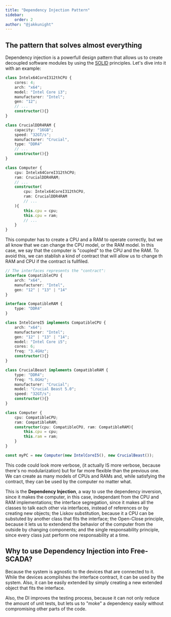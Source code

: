 ```yaml
---
title: "Dependency Injection Pattern"
sidebar: 
    order: 2
author: "@jakkunight"
---
```


## The pattern that solves almost everything
Dependency injection is a powerfull design pattern that allows us to 
create decoupled software modules by using the [SOLID](/free-scada-docs/reference/solid-principles) 
principles. Let's dive into it with an example:
```typescript
class Intelx64CoreI312thCPU {
    cores: 4;
    arch: "x64";
    model: "Intel Core i3";
    manufacturer: "Intel";
    gen: "12";
    // ...
    constructor(){}
}

class CrucialDDR4RAM {
    capacity: "16GB";
    speed: "32GT/s";
    manufacturer: "Crucial",
    type: "DDR4"
    // ...
    constructor(){}
}

class Computer {
    cpu: Intelx64CoreI312thCPU;
    ram: CrucialDDR4RAM;
    // ...
    constructor(
        cpu: Intelx64CoreI312thCPU,
        ram: CrucialDDR4RAM
        // ...
    ){
        this.cpu = cpu;
        this.cpu = ram;
        // ...
    }
}

```
This computer has to create a CPU and a RAM to operate correctly, but 
we all know that we can change the CPU model, or the RAM model. 
In this case, we say that the computer is "coupled" to the CPU and the RAM. 
To avoid this, we can stablish a kind of contract that will allow us 
to change th RAM and CPU if the contract is fullfiled.
```typescript
// The interfaces represents the "contract":
interface CompatibleCPU {
    arch: "x64",
    manufacturer: "Intel",
    gen: "12" | "13" | "14"
}

interface CompatibleRAM {
    type: "DDR4"
}

class IntelCoreI5 implements CompatibleCPU {
    arch: "x64";
    manufacturer: "Intel";
    gen: "12" | "13" | "14";
    model: "Intel Core i5";
    cores: 6;
    freq: "3.4GHz";
    constructor(){}
}

class CrucialBeast implements CompatibleRAM {
    type: "DDR4";
    freq: "5.0GHz";
    manufacturer: "Crucial";
    model: "Crucial Beast 5.0";
    speed: "32GT/s";
    constructor(){}
}

class Computer {
    cpu: CompatibleCPU;
    ram: CompatibleRAM;
    constructor(cpu: CompatibleCPU, ram: CompatibleRAM){
        this.cpu = cpu;
        this.ram = ram;
    }
}

const myPC = new Computer(new IntelCoreI5(), new CrucialBeast());
```
This code could look more verbose, (it actually IS more verbose, because there's no 
modularization) but for far more flexible than the previous one. We can create as 
many models of CPUs and RAMs and, while satisfying the contract, they can be used 
by the computer no matter what.

This is the **Dependency Injection**, a way to use the dependency inversion, since 
it makes the computer, in this case, independant from the CPU and RAM implementations; 
the interface segregation, since it makes all the classes to talk each other via interfaces, 
instead of references or by creating new objects; the Liskov substitution, because it 
a CPU can be substuted by another class that fits the interface; the Open-Close principle, 
because it lets us to extendend the behavior of the computer from the outside by changing 
components; and the single responsability principle, since every class just perform one 
responsability at a time.

## Why to use Dependency Injection into Free-SCADA?
Because the system is agnostic to the devices that are connected to it. While the devices 
acomplishes the interface contract, it can be used by the system. Also, it can be easily 
extended by simply creating a new extended object that fits the interface.

Also, the DI improves the testing process, because it can not only reduce the amount of 
unit tests, but lets us to "moke" a dependency easily without compromising other parts 
of the code.
